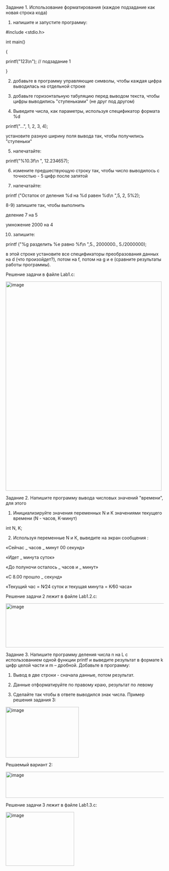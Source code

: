 Задание 1. Использование форматирования
(каждое подзадание как новая строка кода)

1)  напишите и запустите программу:

#include <stdio.h>

int main()

{

printf("123\n"); // подзадание 1



}

2) добавьте в программу управляющие символы, чтобы каждая цифра выводилась на отдельной строке

3) добавьте горизонтальную табуляцию перед выводом текста, чтобы цифры выводились "ступеньками" (не друг под другом)

4) Выведите числа, как параметры, используя спецификатор формата %d 

printf("...", 1, 2, 3, 4); 

установите разную ширину поля вывода так, чтобы получились "ступеньки" 

5) напечатайте:

printf("%10.3f\n ", 12.234657); 

6) измените предшествующую строку так, чтобы число выводилось с точностью - 5 цифр после запятой

7) напечатайте:

printf ("Остаток от деления %d на %d равен %d\n ",5, 2, 5%2); 

8-9) запишите так, чтобы  выполнить

 деление 7 на 5 

умножение 2000 на 4 

10) запишите:

printf ("%g разделить %e равно %f\n ",5., 2000000., 5./2000000); 

 в этой строке установите все спецификаторы преобразования данных на d (что произойдет?), потом на f, потом на g и e (сравните результаты работы программы). 

 Решение задачи в файле Lab1.c:

 <img width="497" height="665" alt="image" src="https://github.com/user-attachments/assets/27669d10-a6df-4eb9-b632-6211a7c3df1f" />

 Задание 2.  Напишите программу вывода числовых значений "времени", 
для этого
1) Инициализируйте значения переменных N и K значениями текущего времени (N - часов, K-минут)

int N, K;

2) Используя переменные N и К, выведите на экран сообщения :

«Сейчас _ часов _ минут 00 секунд» 

«Идет _ минута суток» 

«До полуночи осталось _ часов и _ минут» 

«С 8.00 прошло _ секунд»

«Текущий час  = N⁄24 суток  и текущая минута = K⁄60 часа»

Решение задачи 2 лежит в файле Lab1.2.c:

<img width="575" height="140" alt="image" src="https://github.com/user-attachments/assets/904f0fea-6d6b-496e-b0d1-9b78034716f4" />

Задание 3. Напишите программу деления числа n  на L  с использованием одной функции printf и выведите результат в формате k цифр целой части и m – дробной. 
Добавьте в программу:

1. Вывод в две строки -  сначала данные, потом результат. 

2. Данные отформатируйте по правому краю, результат по левому

3. Сделайте так чтобы  в ответе выводился знак числа.
   Пример решения задания 3:
   
 <img width="233" height="161" alt="image" src="https://github.com/user-attachments/assets/58a11ec0-277b-4340-83da-b98418e31f48" />

 Решаемый вариант 2:

 <img width="628" height="83" alt="image" src="https://github.com/user-attachments/assets/943b8d1a-7d5e-4ec8-b329-1ea049133809" />

 
 Решение задачи 3 лежит в файле Lab1.3.c:

 <img width="218" height="171" alt="image" src="https://github.com/user-attachments/assets/826d9464-afec-4d76-ba83-28f647e52c10" />



